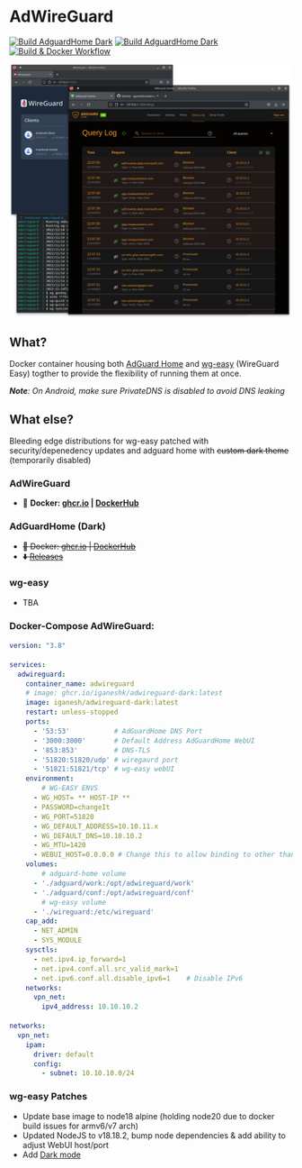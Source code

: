 # AdWireGuard

[![Build AdguardHome Dark](https://github.com/iganeshk/adwireguard-dark/actions/workflows/build.yml/badge.svg)](https://github.com/iganeshk/adwireguard-dark/actions/workflows/build.yml)
[![Build AdguardHome Dark](https://github.com/iganeshk/adwireguard-dark/actions/workflows/nightly.yml/badge.svg)](https://github.com/iganeshk/adwireguard-dark/actions/workflows/nightly.yml)
[![Build & Docker Workflow](https://img.shields.io/github/v/release/iganeshk/adwireguard-dark.svg?include_prereleases)](https://github.com/iganeshk/adwireguard-dark/releases)

<p align="center">
  <img src="https://raw.githubusercontent.com/iganeshk/adwireguard-dark/assets/screenshot-adwireguard.png?v1" width="800px" alt="AdWireGuard Screenshot" />
</p>

## What?
Docker container housing both [AdGuard Home](https://github.com/AdguardTeam/AdGuardHome/) and [wg-easy](https://github.com/WeeJeWel/wg-easy) (WireGuard Easy) togther to provide the flexibility of running them at once.

***Note**: On Android, make sure PrivateDNS is disabled to avoid DNS leaking*

## What else?
Bleeding edge distributions for wg-easy patched with security/depenedency updates and adguard home with ~~custom dark theme~~ (temporarily disabled)

### **AdWireGuard**
  - 🐳 **Docker: [ghcr.io](https://github.com/iganeshk/adwireguard-dark/pkgs/container/adwireguard-dark) | [DockerHub](https://hub.docker.com/r/iganesh/adwireguard-dark)**

### **AdGuardHome (Dark)**
  - ~~🐳 Docker: [ghcr.io](https://github.com/iganeshk/adwireguard-dark/pkgs/container/adguardhome-dark) | [DockerHub](https://hub.docker.com/r/iganesh/adguardhome-dark)~~
  - ~~⬇️ [Releases](https://github.com/iganeshk/adwireguard-dark/releases)~~

### **wg-easy**
  - TBA

### Docker-Compose AdWireGuard:
```yaml
version: "3.8"

services:
  adwireguard:
    container_name: adwireguard
    # image: ghcr.io/iganeshk/adwireguard-dark:latest
    image: iganesh/adwireguard-dark:latest
    restart: unless-stopped
    ports:
      - '53:53'           # AdGuardHome DNS Port
      - '3000:3000'       # Default Address AdGuardHome WebUI
      - '853:853'         # DNS-TLS
      - '51820:51820/udp' # wiregaurd port
      - '51821:51821/tcp' # wg-easy webUI
    environment:
        # WG-EASY ENVS
      - WG_HOST= ** HOST-IP **
      - PASSWORD=changeIt
      - WG_PORT=51820
      - WG_DEFAULT_ADDRESS=10.10.11.x
      - WG_DEFAULT_DNS=10.10.10.2
      - WG_MTU=1420
      - WEBUI_HOST=0.0.0.0 # Change this to allow binding to other than 0.0.0.0 port
    volumes:
        # adguard-home volume
      - './adguard/work:/opt/adwireguard/work'
      - './adguard/conf:/opt/adwireguard/conf'
        # wg-easy volume
      - './wireguard:/etc/wireguard'
    cap_add:
      - NET_ADMIN
      - SYS_MODULE
    sysctls:
      - net.ipv4.ip_forward=1
      - net.ipv4.conf.all.src_valid_mark=1
      - net.ipv6.conf.all.disable_ipv6=1    # Disable IPv6
    networks:
      vpn_net:
        ipv4_address: 10.10.10.2

networks:
  vpn_net:
    ipam:
      driver: default
      config:
        - subnet: 10.10.10.0/24

```


### wg-easy Patches 
- Update base image to node18 alpine (holding node20 due to docker build issues for armv6/v7 arch)
- Updated NodeJS to v18.18.2, bump node dependencies & add ability to adjust WebUI host/port
- Add [Dark mode](https://github.com/wg-easy/wg-easy/pull/178)
